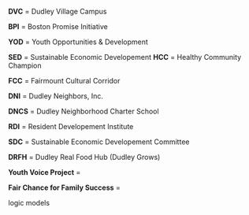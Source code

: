 **DVC** = Dudley Village Campus

**BPI** = Boston Promise Initiative

**YOD** = Youth Opportunities & Development 

**SED** = Sustainable Economic Developement
**HCC** = Healthy Community Champion

**FCC** = Fairmount Cultural Corridor

**DNI** = Dudley Neighbors, Inc.

**DNCS** = Dudley Neighborhood Charter School

**RDI** = Resident Developement Institute

**SDC** = Sustainable Economic Developement Committee

**DRFH** = Dudley Real Food Hub (Dudley Grows)

**Youth Voice Project** = 

**Fair Chance for Family Success** = 

logic models
